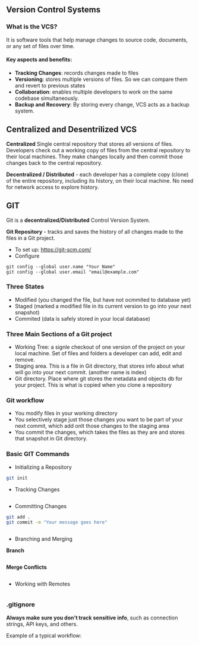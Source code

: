 ## Version Control Systems

### What is the VCS?

It is software tools that help manage changes to source code, documents, or any set of files over time.

#### Key aspects and benefits:

- **Tracking Changes**: records changes made to files
- **Versioning**: stores multiple versions of files. So we can compare them and revert to previous states
- **Collaboration**: enables multiple developers to work on the same codebase simultaneously.
- **Backup and Recovery**: By storing every change, VCS acts as a backup system.


## Centralized and Desentrilized VCS

**Centralized** Single central repository that stores all versions of files. 
Developers check out a working copy of files from the central repository to their local machines. They make changes locally and then commit those changes back to the central repository.

**Decentralized / Distributed** - each developer has a complete copy (clone) of the entire repository, including its history, on their local machine. No need for network access to explore history.

## GIT

Git is a **decentralized/Distributed** Control Version System. 

**Git Repository** -  tracks and saves the history of all changes made to the files in a Git project. 

- To set up: https://git-scm.com/
- Configure

```
git config --global user.name "Your Name"
git config --global user.email "email@example.com"

```

### Three States

- Modified (you changed the file, but have not ocmmited to database yet)
- Staged (marked a modified file in its current version to go into your next snapshot)
- Commited (data is safely stored in your local database)

### Three Main Sections of a Git project

- Working Tree: a signle checkout of one version of the project on your local machine. Set of files and folders a developer can add, edit and remove.
- Staging area. This is a file in Git directory, that stores info about what will go into your next commit. (another name is index)
- Git directory. Place where git stores the metadata and objects db for your project. This is what is copied when you clone a repository

### Git workflow

- You modify files in your working directory
- You selectively stage just those changes you want to be part of your next commit, which add onlt those changes to the staging area
- You commit the changes, which takes the files as they are and stores that snapshot in Git directory.


### Basic GIT Commands

- Initializing a Repository

```bash
git init
```


- Tracking Changes

```bash

```
- Committing Changes

```bash
git add .
git commit -m "Your message goes here"



```
- Branching and Merging

**Branch**

```
```


**Merge Conflicts**

```bash

```

- Working with Remotes

```

```

### .gitignore 


**Always make sure you don't track sensitive info**, such as connection strings, API keys, and others.

Example of a typical workflow:

```bash


```
